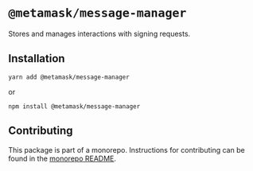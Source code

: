 # `@metamask/message-manager`

Stores and manages interactions with signing requests.

## Installation

`yarn add @metamask/message-manager`

or

`npm install @metamask/message-manager`

## Contributing

This package is part of a monorepo. Instructions for contributing can be found in the [monorepo README](https://github.com/MetaMask/controllers#readme).
